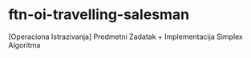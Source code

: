 # ftn-oi-travelling-salesman
[Operaciona Istrazivanja] Predmetni Zadatak + Implementacija Simplex Algoritma
